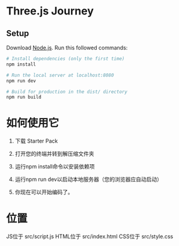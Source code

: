 # Three.js Journey

## Setup
Download [Node.js](https://nodejs.org/en/download/).
Run this followed commands:

``` bash
# Install dependencies (only the first time)
npm install

# Run the local server at localhost:8080
npm run dev

# Build for production in the dist/ directory
npm run build
```
# 如何使用它

1. 下载 Starter Pack 

2. 打开您的终端并转到解压缩文件夹

3. 运行npm install命令以安装依赖项

4. 运行npm run dev以启动本地服务器（您的浏览器应自动启动）

5. 你现在可以开始编码了。

# 位置
JS位于 src/script.js
HTML位于 src/index.html
CSS位于 src/style.css
